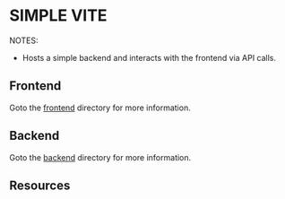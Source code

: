 # SIMPLE VITE

NOTES:

* Hosts a simple backend and interacts with the frontend via API calls.

## Frontend

Goto the [frontend](./frontend/README.md) directory for more information.

## Backend

Goto the [backend](./backend/README.md) directory for more information.

## Resources
